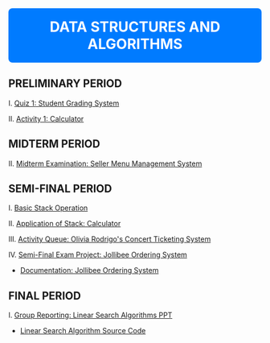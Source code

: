<div align="center" style="background-color: #007BFF; color: white; padding: 20px; border-radius: 8px;">
  <h1 style="margin: 0;">DATA STRUCTURES AND ALGORITHMS</h1>
</div>

## PRELIMINARY PERIOD
I. [Quiz 1: Student Grading System](https://github.com/PetyrBob/Data-Structures-and-Algorithms/blob/main/calcuaverage.cpp) 

II. [Activity 1: Calculator](https://github.com/PetyrBob/Data-Structures-and-Algorithms/blob/main/calculator.cpp)
## MIDTERM PERIOD
II. [Midterm Examination: Seller Menu Management System](https://github.com/PetyrBob/Seller-Menu-Management-Sysrtem)
## SEMI-FINAL PERIOD
I. [Basic Stack Operation](https://github.com/PetyrBob/Data-Structures-and-Algorithms/blob/main/stack.cpp)

II. [Application of Stack: Calculator](https://github.com/PetyrBob/Calculator-Stack)

III. [Activity Queue: Olivia Rodrigo's Concert Ticketing System](https://github.com/PetyrBob/System-Ticketing-Queue)

IV. [Semi-Final Exam Project: Jollibee Ordering System](https://github.com/PetyrBob/Jollibee-Ordering-System-using-Stack-and-Queue-)

  - [Documentation:  Jollibee Ordering System](https://github.com/PetyrBob/Jollibee-Ordering-System-using-Stack-and-Queue-/blob/main/Jollibe_Ordering_System_Documentation.pdf)

## FINAL PERIOD
I. [Group Reporting: Linear Search Algorithms PPT](https://github.com/PetyrBob/Data-Structures-and-Algorithms/blob/main/LINEAR_SEARCH_ALGORITHM.pdf)
  - [Linear Search Algorithm Source Code](https://github.com/Allie1080/linear-search-datastruct/blob/main/main.cpp)


